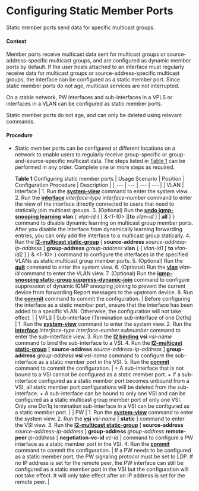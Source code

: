 Configuring Static Member Ports
===============================

Static member ports send data for specific multicast groups.

#### Context

Member ports receive multicast data sent for multicast groups or source-address-specific multicast groups, and are configured as dynamic member ports by default. If the user hosts attached to an interface must regularly receive data for multicast groups or source-address-specific multicast groups, the interface can be configured as a static member port. Since static member ports do not age, multicast services are not interrupted.

On a stable network, PW interfaces and sub-interfaces in a VPLS or interfaces in a VLAN can be configured as static member ports.

Static member ports do not age, and can only be deleted using relevant commands.


#### Procedure

* Static member ports can be configured at different locations on a network to enable users to regularly receive group-specific or group-and-source-specific multicast data. The steps listed in [Table 1](#EN-US_TASK_0172367855__tab_dc_vrp_l2mc_cfg_001301) can be performed in any order. Complete one or more steps as required.
  
  
  
  **Table 1** Configuring static member ports
  | Usage Scenario | Position | Configuration Procedure | Description |
  | --- | --- | --- | --- |
  | VLAN | Interface | 1. Run the [**system-view**](cmdqueryname=system-view) command to enter the system view. 2. Run the [**interface**](cmdqueryname=interface) *interface-type interface-number* command to enter the view of the interface directly connected to users that need to statically join multicast groups. 3. (Optional) Run the [**undo igmp-snooping learning**](cmdqueryname=undo+igmp-snooping+learning) **vlan** { *vlan-id* { [ *&<1-10>* ][**to** *vlan-id* ] | **all** } } command to disable dynamic learning on multicast group member ports. After you disable the interface from dynamically learning forwarding entries, you can only add the interface to a multicast group statically. 4. Run the [**l2-multicast static-group**](cmdqueryname=l2-multicast+static-group) [ **source-address** *source-address-ip-address* ] **group-address** *group-address* **vlan** { { *vlan-id1* [ **to** *vlan-id2* ] } & <1-10> } command to configure the interfaces in the specified VLANs as static multicast group member ports. 5. (Optional) Run the [**quit**](cmdqueryname=quit) command to enter the system view. 6. (Optional) Run the [**vlan**](cmdqueryname=vlan) *vlan-id* command to enter the VLAN view. 7. (Optional) Run the [**igmp-snooping static-group suppress-dynamic-join**](cmdqueryname=igmp-snooping+static-group+suppress-dynamic-join) command to configure suppression of dynamic IGMP snooping joining to prevent the current device from forwarding Report messages to the upstream device. 8. Run the [**commit**](cmdqueryname=commit) command to commit the configuration. | Before configuring the interface as a static member port, ensure that the interface has been added to a specific VLAN. Otherwise, the configuration will not take effect. |
  | VPLS | Sub-interface (Termination sub-interface of one Dot1q) | 1. Run the [**system-view**](cmdqueryname=system-view) command to enter the system view. 2. Run the [**interface**](cmdqueryname=interface) *interface-type* *interface-number.subnumber* command to enter the sub-interface view. 3. Run the [**l2 binding**](cmdqueryname=l2+binding) **vsi** *vsi-name* command to bind the sub-interface to a VSI. 4. Run the [**l2-multicast static-group**](cmdqueryname=l2-multicast+static-group) [ **source-address** *source-address-ip-address* ] **group-address** *group-address* **vsi** *vsi-name* command to configure the sub-interface as a static member port in the VSI. 5. Run the [**commit**](cmdqueryname=commit) command to commit the configuration. | + A sub-interface that is not bound to a VSI cannot be configured as a static member port. + If a sub-interface configured as a static member port becomes unbound from a VSI, all static member port configurations will be deleted from the sub-interface. + A sub-interface can be bound to only one VSI and can be configured as a static multicast group member port of only one VSI. Only one Dot1q termination sub-interface in a VSI can be configured as a static member port. |
  | PW | 1. Run the [**system-view**](cmdqueryname=system-view) command to enter the system view. 2. Run the [**vsi**](cmdqueryname=vsi) *vsi-name* [ **static** ] command to enter the VSI view. 3. Run the [**l2-multicast static-group**](cmdqueryname=l2-multicast+static-group) [ **source-address** *source-address-ip-address* ] **group-address** *group-address* **remote-peer** *ip-address* [ **negotiation-vc-id** *vc-id* ] command to configure a PW interface as a static member port in the VSI. 4. Run the [**commit**](cmdqueryname=commit) command to commit the configuration. | If a PW needs to be configured as a static member port, the PW signaling protocol must be set to LDP.  If no IP address is set for the remote peer, the PW interface can still be configured as a static member port in the VSI but the configuration will not take effect. It will only take effect after an IP address is set for the remote peer. |